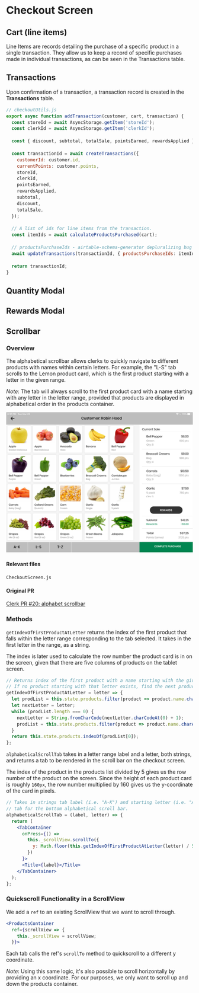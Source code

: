 # Checkout Screen

## Cart (line items)

Line Items are records detailing the purchase of a specific product in a single transaction. They allow us to keep a record of specific purchases made in individual transactions, as can be seen in the Transactions table.

## Transactions
Upon confirmation of a transaction, a transaction record is created in the **Transactions** table.

```jsx
// checkoutUtils.js
export async function addTransaction(customer, cart, transaction) {
  const storeId = await AsyncStorage.getItem('storeId');
  const clerkId = await AsyncStorage.getItem('clerkId');

  const { discount, subtotal, totalSale, pointsEarned, rewardsApplied } = transaction;

  const transactionId = await createTransactions({
    customerId: customer.id,
    currentPoints: customer.points,
    storeId,
    clerkId,
    pointsEarned,
    rewardsApplied,
    subtotal,
    discount,
    totalSale,
  });

  // A list of ids for line items from the transaction.
  const itemIds = await calculateProductsPurchased(cart);

  // productsPurchaseIds - airtable-schema-generator depluralizing bug
  await updateTransactions(transactionId, { productsPurchaseIds: itemIds });

  return transactionId;
}
```

## Quantity Modal

## Rewards Modal

## Scrollbar

### Overview

The alphabetical scrollbar allows clerks to quickly navigate to different products with names within certain letters. For example, the "L-S" tab scrolls to the Lemon product card, which is the first product starting with a letter in the given range.

*Note*: The tab will always scroll to the first product card with a name starting with any letter in the letter range, provided that products are displayed in alphabetical order in the products container.

![checkoutscreen](../assets/clerk/checkoutscreen.jpeg)
#### Relevant files
`CheckoutScreen.js`

#### Original PR
[Clerk PR #20: alphabet scrollbar](https://github.com/calblueprint/dccentralkitchen-clerks/pull/20)

### Methods

`getIndexOfFirstProductAtLetter` returns the index of the first product that falls within the letter range corresponding to the tab selected. It takes in the first letter in the range, as a string.

The index is later used to calculate the row number the product card is in on the screen, given that there are five columns of products on the tablet screen.

```jsx
// Returns index of the first product with a name starting with the given letter in products list.
// If no product starting with that letter exists, find the next product.
getIndexOfFirstProductAtLetter = letter => {
  let prodList = this.state.products.filter(product => product.name.charAt(0) === letter);
  let nextLetter = letter;
  while (prodList.length === 0) {
    nextLetter = String.fromCharCode(nextLetter.charCodeAt(0) + 1);
    prodList = this.state.products.filter(product => product.name.charAt(0) === nextLetter);
  }
  return this.state.products.indexOf(prodList[0]);
};
```

`alphabeticalScrollTab` takes in a letter range label and a letter, both strings, and returns a tab to be rendered in the scroll bar on the checkout screen.

The index of the product in the products list divided by 5 gives us the row number of the product on the screen. Since the height of each product card is roughly `160px`, the row number multiplied by 160 gives us the y-coordinate of the card in pixels.

```jsx
// Takes in strings tab label (i.e. "A-K") and starting letter (i.e. "A") and returns a
// tab for the bottom alphabetical scroll bar.
alphabeticalScrollTab = (label, letter) => {
  return (
    <TabContainer
      onPress={() =>
        this._scrollView.scrollTo({
          y: Math.floor(this.getIndexOfFirstProductAtLetter(letter) / 5) * 160
        })
      }>
      <Title>{label}</Title>
    </TabContainer>
  );
};
```

### Quickscroll Functionality in a ScrollView

We add a `ref` to an existing ScrollView that we want to scroll through.

```jsx
<ProductsContainer
  ref={scrollView => {
    this._scrollView = scrollView;
  }}>
```

Each tab calls the ref's `scrollTo` method to quickscroll to a different y coordinate.

*Note*: Using this same logic, it's also possible to scroll horizontally by providing an x coordinate. For our purposes, we only want to scroll up and down the products container.